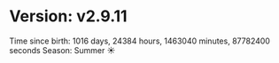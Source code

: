 # Version: v2.9.11
Time since birth: 1016 days, 24384 hours, 1463040 minutes, 87782400 seconds
Season: Summer ☀️
